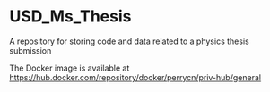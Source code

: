# USD_Ms_Thesis
A repository for storing code and data related to a physics thesis submission

The Docker image is available at https://hub.docker.com/repository/docker/perrycn/priv-hub/general
